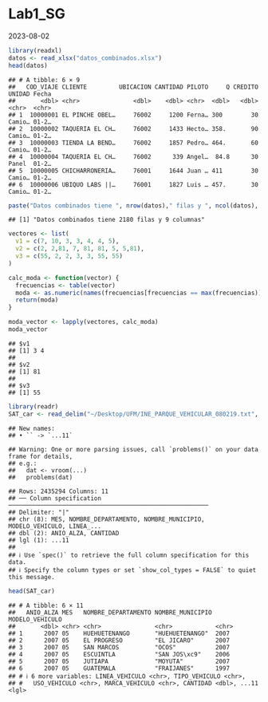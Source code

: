 Lab1_SG
================
2023-08-02

``` r
library(readxl)
datos <- read_xlsx("datos_combinados.xlsx") 
head(datos)
```

    ## # A tibble: 6 × 9
    ##   COD_VIAJE CLIENTE         UBICACION CANTIDAD PILOTO     Q CREDITO UNIDAD Fecha
    ##       <dbl> <chr>               <dbl>    <dbl> <chr>  <dbl>   <dbl> <chr>  <chr>
    ## 1  10000001 EL PINCHE OBEL…     76002     1200 Ferna… 300        30 Camio… 01-2…
    ## 2  10000002 TAQUERIA EL CH…     76002     1433 Hecto… 358.       90 Camio… 01-2…
    ## 3  10000003 TIENDA LA BEND…     76002     1857 Pedro… 464.       60 Camio… 01-2…
    ## 4  10000004 TAQUERIA EL CH…     76002      339 Angel…  84.8      30 Panel  01-2…
    ## 5  10000005 CHICHARRONERIA…     76001     1644 Juan … 411        30 Camio… 01-2…
    ## 6  10000006 UBIQUO LABS ||…     76001     1827 Luis … 457.       30 Camio… 01-2…

``` r
paste("Datos combinados tiene ", nrow(datos)," filas y ", ncol(datos), " columnas", sep = "")
```

    ## [1] "Datos combinados tiene 2180 filas y 9 columnas"

``` r
vectores <- list(
  v1 = c(7, 10, 3, 3, 4, 4, 5),
  v2 = c(2, 2,81, 7, 81, 81, 5, 5,81),
  v3 = c(55, 2, 2, 3, 3, 55, 55)
)

calc_moda <- function(vector) {
  frecuencias <- table(vector)
  moda <- as.numeric(names(frecuencias[frecuencias == max(frecuencias)]))
  return(moda)
}

moda_vector <- lapply(vectores, calc_moda)
moda_vector
```

    ## $v1
    ## [1] 3 4
    ## 
    ## $v2
    ## [1] 81
    ## 
    ## $v3
    ## [1] 55

``` r
library(readr)
SAT_car <- read_delim("~/Desktop/UFM/INE_PARQUE_VEHICULAR_080219.txt", delim ="|")
```

    ## New names:
    ## • `` -> `...11`

    ## Warning: One or more parsing issues, call `problems()` on your data frame for details,
    ## e.g.:
    ##   dat <- vroom(...)
    ##   problems(dat)

    ## Rows: 2435294 Columns: 11
    ## ── Column specification ────────────────────────────────────────────────────────
    ## Delimiter: "|"
    ## chr (8): MES, NOMBRE_DEPARTAMENTO, NOMBRE_MUNICIPIO, MODELO_VEHICULO, LINEA_...
    ## dbl (2): ANIO_ALZA, CANTIDAD
    ## lgl (1): ...11
    ## 
    ## ℹ Use `spec()` to retrieve the full column specification for this data.
    ## ℹ Specify the column types or set `show_col_types = FALSE` to quiet this message.

``` r
head(SAT_car)
```

    ## # A tibble: 6 × 11
    ##   ANIO_ALZA MES   NOMBRE_DEPARTAMENTO NOMBRE_MUNICIPIO MODELO_VEHICULO
    ##       <dbl> <chr> <chr>               <chr>            <chr>          
    ## 1      2007 05    HUEHUETENANGO       "HUEHUETENANGO"  2007           
    ## 2      2007 05    EL PROGRESO         "EL JICARO"      2007           
    ## 3      2007 05    SAN MARCOS          "OCOS"           2007           
    ## 4      2007 05    ESCUINTLA           "SAN JOS\xc9"    2006           
    ## 5      2007 05    JUTIAPA             "MOYUTA"         2007           
    ## 6      2007 05    GUATEMALA           "FRAIJANES"      1997           
    ## # ℹ 6 more variables: LINEA_VEHICULO <chr>, TIPO_VEHICULO <chr>,
    ## #   USO_VEHICULO <chr>, MARCA_VEHICULO <chr>, CANTIDAD <dbl>, ...11 <lgl>
